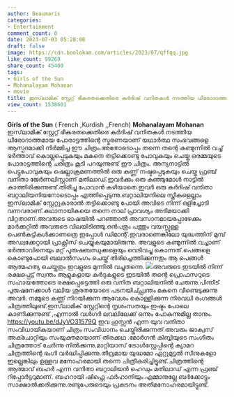 ```yaml
---
author: Beaumaris
categories:
- Entertainment
comment_count: 0
date: 2023-07-03 05:28:08
draft: false
image: https://cdn.boolokam.com/articles/2023/07/qffqq.jpg
like_count: 99269
share_count: 45400
tags:
- Girls of the Sun
- Mohanalayam Mohanan
- movie
title: ഇസ്‌ലാമിക് സ്റ്റേറ്റ് ഭീകരതക്കെതിരെ കുർദിഷ് വനിതകൾ നടത്തിയ ധീരോദാത്തമായ പോരാട്ടം
view_count: 1538601
---
```


**Girls of the Sun** ( French ,Kurdish ,,French) **Mohanalayam Mohanan** ഇസ്‌ലാമിക് സ്റ്റേറ്റ് ഭീകരതക്കെതിരെ കുർദിഷ് വനിതകൾ നടത്തിയ ധീരോദാത്തമായ പോരാട്ടത്തിന്റെ സ്മരണയാണ് യഥാർത്ഥ സംഭവങ്ങളെ ആസ്പദമാക്കി നിർമ്മിച്ച ഈ ചിത്രം.അതോടൊപ്പം തന്നെ തന്റെ കണ്മുന്നിൽ വച്ച് ഭർത്താവ് കൊല്ലപ്പെടുകയും മകനെ തട്ടിക്കൊണ്ടു പോവുകയും ചെയ്ത ഒരമ്മയുടെ പോരാട്ടത്തിന്റെ ചരിത്രം കൂടി പറയുന്നുണ്ട് ഈ ചിത്രം. [](https://cdn.boolokam.com/articles/2023/07/fwfffwf.jpg)അന്യനാട്ടിൽ പെട്ടുപോവുകയും ഷെല്ലാക്രമണത്തിൽ ഒരു കണ്ണ് നഷ്ടപ്പെടുകയും ചെയ്ത ഫ്രഞ്ച് വനിതാ ജേർണലിസ്റ്റാണ് മതിലാഡ്.ഇവർക്കും ഒരു കുഞ്ഞുമോൾ നാട്ടിൽ കാത്തിരിക്കുന്നുണ്ട്.തിരിച്ചു പോവാൻ കഴിയാതെ ഇവർ ഒരു കുർദിഷ് വനിതാ ബറ്റാലിയനിയനോടൊപ്പം എത്തിപ്പെടുന്നു.ബറ്റാലിയനിലെ സ്ത്രീകളെല്ലാം ഇസ്‌ലാമിക് സ്റ്റേറ്റുകാരാൽ തട്ടിക്കൊണ്ടു പോയി അവിടെ നിന്ന് ഒളിച്ചോടി വന്നവരാണ്.കഥാനായികയെ തന്നെ നാല് പ്രാവശ്യം അടിമയാക്കി വിറ്റതാണ്.അവരുടെ ഭാഷയിൽ പറഞ്ഞാൽ അവസാനമായപ്പോഴേക്കും മാർക്കറ്റിൽ അവരുടെ വിലയിടിഞ്ഞു.ഒൻപതും പത്തും വയസ്സുള്ള പെൺകുട്ടികൾക്കാണത്രെ ഇപ്പോൾ ഡിമാന്റ്.ഇവരാണെങ്കിലോ യുദ്ധത്തിന് മുമ്പ് അഡ്വക്കേറ്റായി പ്രാക്റ്റീസ് ചെയ്യുകയുമായിരുന്നു. അവളുടെ കണ്മുന്നിൽ വച്ചാണ് ഭർത്താവിനെയും മറ്റ് പുരുഷബന്ധുക്കളെയും വെടിവച്ചു കൊന്നത്.പെങ്ങളെ കൊണ്ടുപോയി ബലാൽസംഗം ചെയ്ത് തിരിച്ചെത്തിക്കുന്നതും ആ പെങ്ങൾ ആത്മഹത്യ ചെയ്തതും ഇവളുടെ മുന്നിൽ വച്ചുതന്നെ. [![](https://cdn.boolokam.com/articles/2023/07/qffqq.jpg)](https://cdn.boolokam.com/articles/2023/07/qffqq.jpg)അവരുടെ ഇടയിൽ നിന്ന് രക്ഷപ്പെട്ട് സ്വന്തം ആളുകളായ കുർദുകളുടെ ഇടയിൽ തന്റെ പ്രൊഫസറുടെ സഹായത്തോടെ രക്ഷപ്പെട്ടെത്തി ഒരു വനിത ബറ്റാലിയനിൽ ചേരുന്നു.പിന്നീട് പുരുഷനേക്കാൾ വലിയ ശൂരതയോടെ പടനയിച്ച്സ്വന്തം മകനെ വീണ്ടെടുക്കുന്നു അവർ. നമ്മുടെ കണ്ണ് നിറയിക്കുന്ന ആവേശം കൊള്ളിക്കുന്ന നിരവധി രംഗങ്ങൾ ചിത്രത്തിലുണ്ട്.ഇസ്‌ലാമിക് സ്റ്റേറ്റിന്റെ നൃശംസതയും ഇഷ്ടം പോലെ കാണിക്കുന്നുണ്ട് ,എന്നാൽ വൾഗർ ലവലിലേക്ക് ഒന്നും പോകുന്നുമില്ല താനും. https://youtu.be/dJyVO31579Q ഇവ ഹുസ്സൻ എന്ന യുവ വനിതാ സംവിധായികയാണ് ചിത്രം സംവിധാനം ചെയ്തിരിക്കുന്നത്.അവരും ജാക്വസ് അക്ചോറ്റിയും സംയുക്തമായാണ് തിരക്കഥ .മോർഗൻ കിബ്ബിയുടെ സംഗീതം ചിത്രത്തോട് ചേർന്നു നിൽക്കുന്നു.മാറ്റിയാസ് ട്രോൾസ്റ്റേപ്പിന്റെ ക്യാമറ ചിത്രത്തിന്റെ ഭംഗി വർദ്ധിപ്പിക്കുന്നു.തീവ്രമായ യുദ്ധമോ ഏറ്റുമുട്ടൽ സീനുകളോ ഇല്ലെങ്കിലും ഉള്ളവ മനോഹരമായി തന്നെ ചിത്രീകരിച്ചിട്ടുണ്ട്.ചിത്രത്തിന്റെ ആത്മാവ് ബഹർ എന്ന വനിതാ ബറ്റാലിയൻ ഹെഡും മതിലാഡ് എന്ന ഫ്രഞ്ച് റിപ്പോർട്ടറുമാണ്. ബഹറായി ഷിഫ്റ്റെ ഫർഹാനിയും എമ്മാനുല്ലേ ബർക്കോട്ടും സാക്ഷാൽക്കരിക്കുന്നു.രണ്ടുപേരുടെയും പ്രകടനം അതിമനോഹരമായിട്ടുണ്ട്.